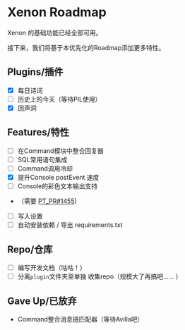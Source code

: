 # Xenon Roadmap

Xenon 的基础功能已经全部可用。

接下来，我们将基于本优先化的Roadmap添加更多特性。

## Plugins/插件
- [x] 每日诗词
- [ ] 历史上的今天（等待PIL使用）
- [x] 回声洞

## Features/特性
- [ ] 在Command模块中整合回复器
- [ ] SQL常用语句集成
- [ ] Command调用冷却
- [x] 提升Console postEvent 速度
- [ ] Console的彩色文本输出支持
- （需要 [PT_PR#1455](https://github.com/prompt-toolkit/python-prompt-toolkit/pull/1455))
- [ ] 写入设置
- [ ] 自动安装依赖 / 导出 requirements.txt

## Repo/仓库
- [ ] 编写开发文档（咕咕！）
- [ ] 分离`plugin`文件夹至单独 收集repo（规模大了再搞吧...... ）

## Gave Up/已放弃
- Command整合消息链匹配器（等待Avilla吧）